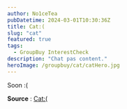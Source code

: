 ```yaml
---
author: No1ceTea
pubDatetime: 2024-03-01T10:30:36Z
title: Cat:(
slug: "cat"
featured: true
tags:
  - GroupBuy InterestCheck
description: "Chat pas content."
heroImage: /groupbuy/cat/catHero.jpg
---
```


Soon :(

**Source** : [Cat:(](https://geekhack.org/index.php?topic=122254.0)
